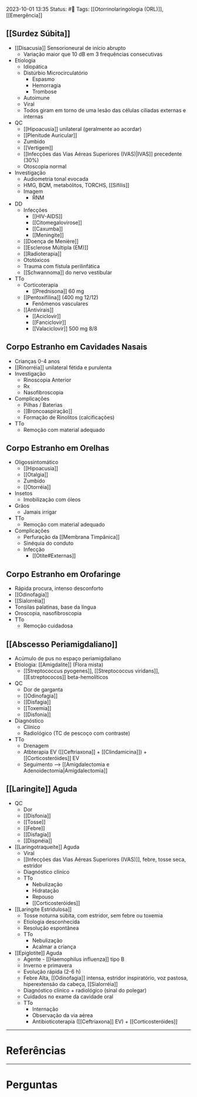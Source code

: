 2023-10-01 13:35
Status: #🌱 
Tags: [[Otorrinolaringologia (ORL)]], [[Emergência]]
<br/>
## [[Surdez Súbita]]
- [[Disacusia]] Sensorioneural de início abrupto
	- Variação maior que 10 dB em 3 frequências consecutivas
- Etiologia
	- Idiopática
	- Distúrbio Microcirculatório
		- Espasmo
		- Hemorragia
		- Trombose
	- Autoimune
	- Viral
	- Todos giram em torno de uma lesão das células ciliadas externas e internas
- QC
	- [[Hipoacusia]] unilateral (geralmente ao acordar)
	- [[Plenitude Auricular]]
	- Zumbido
	- [[Vertigem]]
	- [[Infecções das Vias Aéreas Superiores (IVAS)|IVAS]] precedente (30%)
	- Otoscopia normal
- Investigação
	- Audiometria tonal evocada
	- HMG, BQM, metabólitos, TORCHS, [[Sífilis]]
	- Imagem
		- RNM
- DD
	- Infecções
		- [[HIV-AIDS]]
		- [[Citomegalovirose]]
		- [[Caxumba]]
		- [[Meningite]]
	- [[Doença de Menière]]
	- [[Esclerose Múltipla (EM)]]
	- [[Radioterapia]]
	- Ototóxicos
	- Trauma com fístula perilinfática
	- [[Schwannoma]] do nervo vestibular
- TTo
	- Corticoterapia
		- [[Prednisona]] 60 mg
	- [[Pentoxifilina]] (400 mg 12/12)
		- Fenômenos vasculares
	- [[Antivirais]]
		- [[Aciclovir]]
		- [[Fanciclovir]]
		- [[Valaciclovir]] 500 mg 8/8
## Corpo Estranho em Cavidades Nasais
- Crianças 0-4 anos
- [[Rinorréia]] unilateral fétida e purulenta
- Investigação
	- Rinoscopia Anterior
	- Rx
	- Nasofibroscopia
- Complicações
	- Pilhas / Baterias
	- [[Broncoaspiração]]
	- Formação de Rinolitos (calcificações)
- TTo
	- Remoção com material adequado
## Corpo Estranho em Orelhas
- Oligossintomático
	- [[Hipoacusia]]
	- [[Otalgia]]
	- Zumbido
	- [[Otorréia]]
- Insetos
	- Imobilização com óleos
- Grãos
	- Jamais irrigar
- TTo
	- Remoção com material adequado
- Complicações
	- Perfuração da [[Membrana Timpânica]]
	- Sinéquia do conduto
	- Infecção
		- [[Otite#Externas]]
## Corpo Estranho em Orofaringe
- Rápida procura, intenso desconforto
- [[Odinofagia]]
- [[Sialorréia]]
- Tonsilas palatinas, base da língua
- Oroscopia, nasofibroscopia
- TTo
	- Remoção cuidadosa
## [[Abscesso Periamigdaliano]]
- Acúmulo de pus no espaço periamigdaliano
- Etiologia: [[Amigdalite]] (Flora mista)
	- [[Streptococcus pyogenes]], [[Streptococcus viridans]], [[Estreptococos]] beta-hemolíticos
- QC
	- Dor de garganta
	- [[Odinofagia]]
	- [[Disfagia]]
	- [[Toxemia]]
	- [[Disfonia]]
- Diagnóstico
	- Clínico
	- Radiológico (TC de pescoço com contraste)
- TTo
	- Drenagem
	- Atbterapia EV ([[Ceftriaxona]] + [[Clindamicina]]) + [[Corticosteróides]] EV
	- Seguimento --> [[Amigdalectomia e Adenoidectomia|Amigdalectomia]]
## [[Laringite]] Aguda
- QC
	- Dor
	- [[Disfonia]]
	- [[Tosse]]
	- [[Febre]]
	- [[Disfagia]]
	- [[Dispnéia]]
- [[Laringotraqueíte]] Aguda
	- Viral
	- [[Infecções das Vias Aéreas Superiores (IVAS)]], febre, tosse seca, estridor
	- Diagnóstico clínico
	- TTo
		- Nebulização
		- Hidratação
		- Repouso
		- [[Corticosteróides]]
- [[Laringite Estridulosa]]
	- Tosse noturna súbita, com estridor, sem febre ou toxemia
	- Etiologia desconhecida
	- Resolução espontânea
	- TTo
		- Nebulização
		- Acalmar a criança
- [[Epiglotite]] Aguda
	- Agente - [[Haemophilus influenza]] tipo B
	- Inverno e primavera
	- Evolução rápida (2-6 h)
	- Febre Alta, [[Odinofagia]] intensa, estridor inspiratório, voz pastosa, hiperextensão da cabeça, [[Sialorréia]]
	- Diagnóstico clínico + radiológico (sinal do polegar)
	- Cuidados no exame da cavidade oral
	- TTo
		- Internação
		- Observação da via aérea
		- Antibioticoterapia ([[Ceftriaxona]] EV) + [[Corticosteróides]]

____
# Referências
---
# Perguntas

